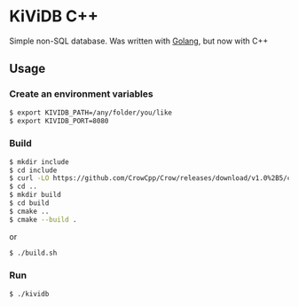 # KiViDB C++

Simple non-SQL database. Was written with [Golang](https://github.com/BigCubeCat/KiViDB), but now with C++

## Usage

### Create an environment variables

```bash
$ export KIVIDB_PATH=/any/folder/you/like
$ export KIVIDB_PORT=8080
```

### Build

```bash
$ mkdir include
$ cd include 
$ curl -LO https://github.com/CrowCpp/Crow/releases/download/v1.0%2B5/crow_all.h
$ cd ..
$ mkdir build
$ cd build
$ cmake ..
$ cmake --build .
```
or
```bash
$ ./build.sh
```

### Run

```bash
$ ./kividb
```

